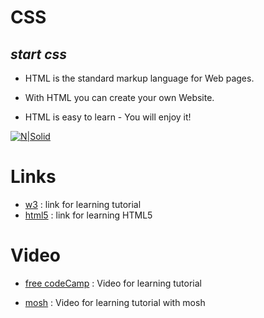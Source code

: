 # CSS

## _start css_

- HTML is the standard markup language for Web pages.

- With HTML you can create your own Website.

- HTML is easy to learn - You will enjoy it!

[![N|Solid](//upload.wikimedia.org/wikipedia/commons/thumb/6/61/HTML5_logo_and_wordmark.svg/170px-HTML5_logo_and_wordmark.svg.png)](https://nodesource.com/products/nsolid)

# Links

- [w3] : link for learning tutorial
- [html5] : link for learning HTML5

# Video

- [free codeCamp] : Video for learning tutorial
- [mosh] : Video for learning tutorial with mosh

  [w3]: https://www.w3schools.com/html/
  [html5]: https://www.tutorialspoint.com/html5/index.htm
  [free codecamp]: https://www.youtube.com/watch?v=pQN-pnXPaVg
  [mosh]: https://www.youtube.com/watch?v=qz0aGYrrlhU
